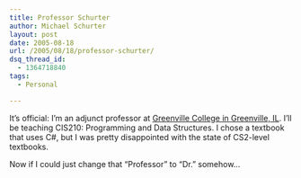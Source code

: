 ```yaml
---
title: Professor Schurter
author: Michael Schurter
layout: post
date: 2005-08-18
url: /2005/08/18/professor-schurter/
dsq_thread_id:
  - 1364718840
tags:
  - Personal

---
```

It&#8217;s official: I&#8217;m an adjunct professor at [Greenville College in Greenville, IL][1]. I&#8217;ll be teaching CIS210: Programming and Data Structures. I chose a textbook that uses C#, but I was pretty disappointed with the state of CS2-level textbooks.

Now if I could just change that &#8220;Professor&#8221; to &#8220;Dr.&#8221; somehow&#8230;

 [1]: http://www.greenville.edu/